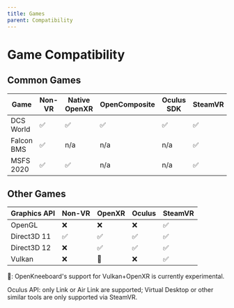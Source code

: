 ```yaml
---
title: Games
parent: Compatibility
---
```


# Game Compatibility

## Common Games

| Game | Non-VR | Native OpenXR | OpenComposite | Oculus SDK | SteamVR |
|------|--------|---------------|---------------|------------|---------|
| DCS World | ✅ | ✅ | ✅ | ✅ | ✅ |
| Falcon BMS | ✅ | n/a | n/a | n/a | ✅ |
| MSFS 2020  | ✅ | ✅ | n/a | n/a | ✅ |

## Other Games

| Graphics API | Non-VR | OpenXR | Oculus | SteamVR |
| -------------|--------|--------|--------|---------|
| OpenGL       | ❌ | ❌ | ❌ | ✅ |
| Direct3D 11  | ✅ | ✅ | ✅ | ✅ |
| Direct3D 12  | ❌ | ✅ | ✅ | ✅ |
| Vulkan       | ❌ | 🧪 | ❌ | ✅ |

🧪: OpenKneeboard's support for Vulkan+OpenXR is currently experimental.

Oculus API: only Link or Air Link are supported; Virtual Desktop or other similar tools are only supported via SteamVR.
